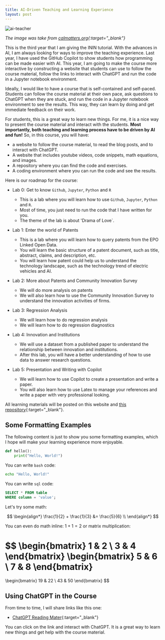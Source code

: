 ```yaml
---
title: AI-Driven Teaching and Learning Experience
layout: post
---
```


![ai-teacher](https://i0.wp.com/calmatters.org/wp-content/uploads/2022/06/060623-Professor-AI-Midjourney-CM-01.jpg?w=2000&ssl=1)

*The image was take from [calmatters.org](https://calmatters.org/){:target="_blank"}*

This is the third year that I am giving the ININ tutorial. With the advances in AI, I am always looking for ways to improve the teaching experience. Last year, I have used the GitHub Copilot to show students how programming can be made easier with AI. This year, I am going to make the course more interactive by constructing a website that students can use to follow the course material, follow the links to interact with ChatGPT and run the code in a Jupyter notebook environment.

Ideally, I would like to have a course that is self-contained and self-paced. Students can follow the course material at their own pace, ask questions to ChatGPT when they are stuck, and run the code in a Jupyter notebook environment to see the results. This way, they can learn by doing and get immediate feedback on their work.

For students, this is a great way to learn new things. For me, it is a nice way to
present the course material and interact with the students. **Most importantly, both
teaching and learning process have to be driven by AI and fun!** So, in this course,
you will have:

- a website to follow the course material, to read the blog posts, and to interact with ChatGPT.
- A website that includes youtube videos, code snippets, math equations, and images.
- A repository where you can find the code and exercises.
- A coding environment where you can run the code and see the results.

Here is our roadmap for the course:

- Lab 0: Get to know `Github`, `Jupyter`, `Python` and `R`
    - This is a lab where you will learn how to use `Github`, `Jupyter`, `Python` and `R`.
    - Most of time, you just need to run the code that I have written for you.
    - The theme of the lab is about 'Drama of Love`. 

- Lab 1: Enter the world of Patents
    - This is a lab where you will learn how to query patents from the EPO Linked Open Data.
    - You will learn the basic structure of a patent document, such as title, abstract, claims, and description, etc.
    - You will learn how patent could help us to understand the technology landscape, such as the technology trend of electric vehicles and AI.

- Lab 2: More about Patents and Community Innovation Survey
    - We will do more analysis on patents
    - We will also learn how to use the Community Innovation Survey to understand the innovation activities of firms.

- Lab 3: Regression Analysis
    - We will learn how to do regression analysis 
    - We will learn how to do regression diagnostics

- Lab 4: Innovation and Institutions
    - We will use a dataset from a published paper to understand the relationship between innovation and institutions.
    - After this lab, you will have a better understanding of how to use data to answer research questions.

- Lab 5: Presentation and Writing with Copilot
    - We will learn how to use Copilot to create a presentation and write a paper.
    - You will also learn how to use Latex to manage your references and write a paper
    with very professional looking.


All learning materials will be posted on this website and [this repository](https://github.com/oceanumeric/ININ-tutorial){:target="_blank"}.



## Some Formatting Examples

The following content is just to show you some formatting examples, which I hope will make your learning experience more enjoyable.

```python
def hello():
    print("Hello, World!")
```

You can write `bash` code:

```bash
echo "Hello, World!"
```

You can write `sql` code:

```sql
SELECT * FROM table
WHERE column = 'value';
```

Let's try some math:

$$
\begin{align*}
\frac{1}{2} + \frac{1}{3} &= \frac{5}{6} \\
\end{align*}
$$

You can even do math inline: $1 + 1 = 2$ or matrix multiplication:

$$
\begin{bmatrix}
1 & 2 \\
3 & 4
\end{bmatrix}
\begin{bmatrix}
5 & 6 \\
7 & 8
\end{bmatrix}
=
\begin{bmatrix}
19 & 22 \\
43 & 50
\end{bmatrix}
$$


## Using ChatGPT in the Course

From time to time, I will share links like this one:

- [ChatGPT Reading Mater](https://chat.openai.com/share/6cb183e1-68de-41a3-837a-50a4d2482bc9){:target="_blank"}

You can click on the link and interact with ChatGPT. It is a great way to learn new things and get help with the course material.
